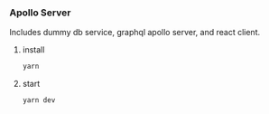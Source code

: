 ### Apollo Server

Includes dummy db service, graphql apollo server, and react client.

1. install

   ```sh
   yarn
   ```

2. start

   ```sh
   yarn dev
   ```
